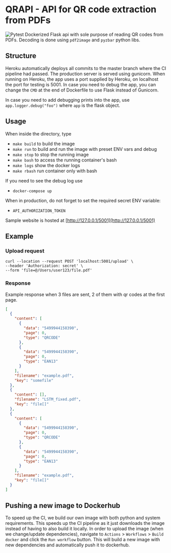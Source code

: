 # QRAPI - API for QR code extraction from PDFs 

![Pytest](https://github.com/mskl/qrapi/workflows/Pytest/badge.svg?branch=master) 
Dockerized Flask api with sole purpose of reading QR codes from PDFs. Decoding is done using `pdf2image` and `pyzbar` python libs.

## Structure
Heroku automatically deploys all commits to the master branch where the CI pipeline had passed. The production server is served using gunicorn. When running on Heroku, the app uses a port supplied by Heroku, on localhost the port for testing is 5001. In case you need to debug the app, you can change the `CMD` at the end of Dockerfile to use Flask instead of Gunicorn.

In case you need to add debugging prints into the app, use `app.logger.debug("foo")` where `app` is the flask object.

## Usage
When inside the directory, type
- `make build` to build the image
- `make run` to build and run the image with preset ENV vars and debug
- `make stop` to stop the running image
- `make bash` to access the running container's bash
- `make logs` show the docker logs
- `make rbash` run container only with bash

If you need to see the debug log use
- `docker-compose up`

When in production, do not forget to set the required secret ENV variable:
- `API_AUTHORIZATION_TOKEN`

Sample website is hosted at [http://127.0.0.1/5001](http://127.0.0.1/5001)

## Example

### Upload request

```curl
curl --location --request POST 'localhost:5001/upload' \
--header 'Authorization: secret' \
--form 'file=@/Users/user123/file.pdf'
```

### Response
Example response when 3 files are sent, 2 of them with qr codes at the first page.
```json
[
  {
    "content": [
      {
        "data": "5499944158390",
        "page": 0,
        "type": "QRCODE"
      },
      {
        "data": "5499944158390",
        "page": 0,
        "type": "EAN13"
      }
    ],
    "filename": "example.pdf",
    "key": "somefile"
  },
  {
    "content": [],
    "filename": "LSTM_fixed.pdf",
    "key": "file[]"
  },
  {
    "content": [
      {
        "data": "5499944158390",
        "page": 0,
        "type": "QRCODE"
      },
      {
        "data": "5499944158390",
        "page": 0,
        "type": "EAN13"
      }
    ],
    "filename": "example.pdf",
    "key": "file[]"
  }
]
```

## Pushing a new image to Dockerhub
To speed up the CI, we build our own image with both python and system requirements. This speeds up the CI pipeline as it just downloads the image instead of having to also build it locally. In order to upload the image (when we change/update dependencies), navigate to `Actions` > `Workflows` > `Build docker` and click the `Run workflow` button. This will build a new image with new dependencies and automatically push it to dockerhub.